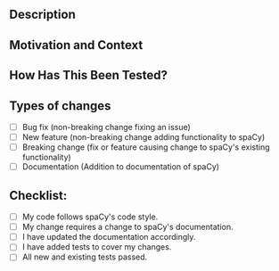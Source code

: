 <!--- Provide a general summary of your changes in the Title -->

## Description
<!--- Describe your changes -->

## Motivation and Context
<!--- Why is this change required? What problem does it solve? -->
<!--- If fixing an open issue, please link to the issue here. -->

## How Has This Been Tested?
<!--- Please describe in detail your tests. Did you add new tests? -->
<!--- Include details of your testing environment, and the tests you ran too -->
<!--- How were other areas of the code affected? -->

## Types of changes
<!--- What types of changes does your code introduce? Put an `x` in all applicable boxes.: -->
- [ ] Bug fix (non-breaking change fixing an issue)
- [ ] New feature (non-breaking change adding functionality to spaCy)
- [ ] Breaking change (fix or feature causing change to spaCy's existing functionality)
- [ ] Documentation (Addition to documentation of spaCy)

## Checklist:
<!--- Go over all the following points, and put an `x` in all applicable boxes.: -->
- [ ] My code follows spaCy's code style.
- [ ] My change requires a change to spaCy's documentation.
- [ ] I have updated the documentation accordingly.
- [ ] I have added tests to cover my changes.
- [ ] All new and existing tests passed.
